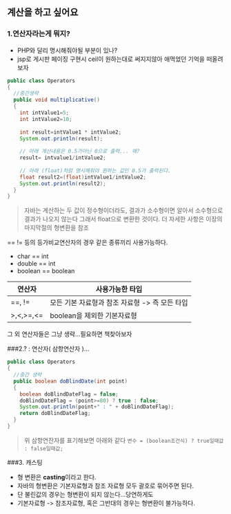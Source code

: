 ﻿## 계산을 하고 싶어요

### 1.연산자라는게 뭐지?
- PHP와 달리 명시해줘야될 부분이 있나?
- jsp로 게시판 페이징 구현시 ceil이 원하는대로 써지지않아 애먹었던 기억을 떠올려보자

```java
public class Operators
{
  //중간생략
  public void multiplicative()
  {
    int intValue1=5;
    int intValue2=10;
    
    int result=intValue1 * intValue2;
    System.out.println(result);
    
    // 아래 계산내용은 0.5가아닌 0으로 출력... 왜?
    result= intvalue1/intValue2;
    
    // 아래 (float)처럼 명시해줘야 원하는 값인 0.5가 출력된다.
    float result2=(float)intValue1/intValue2;
    System.out.println(result2);
  }   
}
```

> 자바는 계산하는 두 값이 정수형이더라도, 결과가 소수형이면 알아서 소수형으로 결과가 나오지 않는다
> 그래서 float으로 변환한 것이다. 더 자세한 사항은 이장의 마지막절의 형변환을 참조

== != 등의 등가비교연산자의 경우 같은 종류끼리 사용가능하다.
- char == int
- double == int
- boolean == boolean

연산자 | 사용가능한 타입
------ | ------
==, != | 모든 기본 자료형과 참조 자료형 -> 즉 모든 타입
>,<,>=,<= | boolean을 제외한 기본자료형


그 외 연산자들은 그냥 생략...필요하면 책찾아보자

###2.? :  연산자( 삼항연산자 )...

```java
public class Operators
{
  //중간 생략
  public boolean doBlindDate(int point)
  {
    boolean doBlindDateFlag = false;
    doBlindDateFlag = (point>=80) ? true : false;
    System.out.println(point+" : " + doBlindDateFlag);
    return doBlindDateFlag;
  }
}

```
> 위 삼항연잔자를 표기해보면 아래와 같다
`변수 = (boolean조건식) ? true일때값 : false일때값;`


###3. 캐스팅

- 형 변환은 **casting**이라고 한다. 
- 자바의 형변환은 기본자료형과 참조 자료형 모두 괄호로 묶어주면 된다.
- 단 불린값의 경우는 형변환이 되지 않는다...당연하게도
- 기본자료형 -> 참조자료형, 혹은 그반대의 경우는 형변환이 불가능하다.






